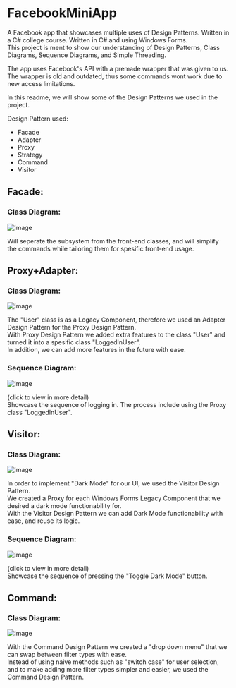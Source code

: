 # FacebookMiniApp
A Facebook app that showcases multiple uses of Design Patterns. Written in a C# college course. Written in C# and using Windows Forms.          
This project is ment to show our understanding of Design Patterns, Class Diagrams, Sequence Diagrams, and Simple Threading.      

The app uses Facebook's API with a premade wrapper that was given to us. The wrapper is old and outdated, thus some commands wont work due to new access limitations.

In this readme, we will show some of the Design Patterns we used in the project.      

Design Pattern used:    

* Facade
* Adapter
* Proxy
* Strategy
* Command
* Visitor

## Facade:    
    
### Class Diagram:
![image](https://user-images.githubusercontent.com/62711261/109400185-e36ed180-794f-11eb-8900-57c6f3a30817.png)

Will seperate the subsystem from the front-end classes, and will simplify the commands while tailoring them for spesific front-end usage.       

## Proxy+Adapter:   
    
### Class Diagram:
![image](https://user-images.githubusercontent.com/62711261/109400211-0dc08f00-7950-11eb-84cb-228c3fbdfece.png)


The "User" class is as a Legacy Component, therefore we used an Adapter Design Pattern for the Proxy Design Pattern.        
With Proxy Design Pattern we added extra features to the class "User" and turned it into a spesific class "LoggedInUser".         
In addition, we can add more features in the future with ease.      
    

### Sequence Diagram:
![image](https://user-images.githubusercontent.com/62711261/109401249-495e5780-7956-11eb-8105-c95eee73c73a.png)

(click to view in more detail)    
Showcase the sequence of logging in. The process include using the Proxy class "LoggedInUser".

## Visitor:    
    
### Class Diagram:
![image](https://user-images.githubusercontent.com/62711261/109401292-77dc3280-7956-11eb-9592-be0190026a6e.png)

In order to implement "Dark Mode" for our UI, we used the Visitor Design Pattern.       
We created a Proxy for each Windows Forms Legacy Component that we desired a dark mode functionability for.       
With the Visitor Design Pattern we can add Dark Mode functionability with ease, and reuse its logic.        

### Sequence Diagram:
![image](https://user-images.githubusercontent.com/62711261/109401641-7b70b900-7958-11eb-8c28-35ba4d687604.png)

(click to view in more detail)      
Showcase the sequence of pressing the "Toggle Dark Mode" button.        

## Command:
        
### Class Diagram:
![image](https://user-images.githubusercontent.com/62711261/109401745-110c4880-7959-11eb-921d-5c17f0b10cd5.png)

With the Command Design Pattern we created a "drop down menu" that we can swap between filter types with ease.       
Instead of using naive methods such as "switch case" for user selection, and to make adding more filter types simpler and easier, we used the Command Design Pattern.

